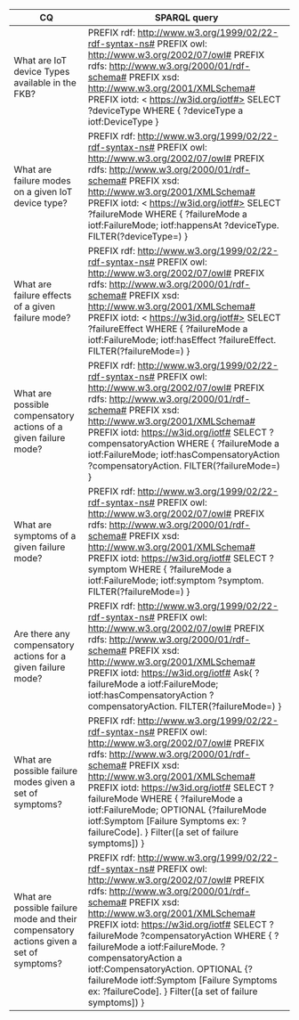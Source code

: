 | CQ                                                                                     | SPARQL query                                                                                                                                                                                                                                                                                                                                                                                                                                                                                                                         |
|----------------------------------------------------------------------------------------|--------------------------------------------------------------------------------------------------------------------------------------------------------------------------------------------------------------------------------------------------------------------------------------------------------------------------------------------------------------------------------------------------------------------------------------------------------------------------------------------------------------------------------------|
| What are IoT device Types available in the FKB?                                        | PREFIX rdf: <http://www.w3.org/1999/02/22-rdf-syntax-ns#> PREFIX owl: <http://www.w3.org/2002/07/owl#> PREFIX rdfs: <http://www.w3.org/2000/01/rdf-schema#> PREFIX xsd: <http://www.w3.org/2001/XMLSchema#> PREFIX iotd: < https://w3id.org/iotf#> SELECT ?deviceType 	WHERE { ?deviceType a iotf:DeviceType }                                                                                                                                                                                             |
| What are failure modes on a given IoT device type?                                     | PREFIX rdf: <http://www.w3.org/1999/02/22-rdf-syntax-ns#> PREFIX owl: <http://www.w3.org/2002/07/owl#> PREFIX rdfs: <http://www.w3.org/2000/01/rdf-schema#> PREFIX xsd: <http://www.w3.org/2001/XMLSchema#> PREFIX iotd: < https://w3id.org/iotf#> SELECT ?failureMode 	WHERE { ?failureMode a iotf:FailureMode;                                                        iotf:happensAt ?deviceType.                         FILTER(?deviceType=<URI>)  }                                                   |
| What are failure effects of a given failure mode?                                      | PREFIX rdf: <http://www.w3.org/1999/02/22-rdf-syntax-ns#> PREFIX owl: <http://www.w3.org/2002/07/owl#> PREFIX rdfs: <http://www.w3.org/2000/01/rdf-schema#> PREFIX xsd: <http://www.w3.org/2001/XMLSchema#> PREFIX iotd: < https://w3id.org/iotf#> SELECT ?failureEffect 	WHERE { ?failureMode a iotf:FailureMode;                                                        iotf:hasEffect ?failureEffect.                         FILTER(?failureMode=<URI>)  }                                             |
| What are possible compensatory actions of a given failure mode?                        | PREFIX rdf: <http://www.w3.org/1999/02/22-rdf-syntax-ns#> PREFIX owl: <http://www.w3.org/2002/07/owl#> PREFIX rdfs: <http://www.w3.org/2000/01/rdf-schema#> PREFIX xsd: <http://www.w3.org/2001/XMLSchema#> PREFIX iotd: <https://w3id.org/iotf#> SELECT ?compensatoryAction 	WHERE { ?failureMode a iotf:FailureMode;                                                    iotf:hasCompensatoryAction ?compensatoryAction.                         FILTER(?failureMode=<URI>)  }                            |
| What are symptoms of a given failure mode?                                             | PREFIX rdf: <http://www.w3.org/1999/02/22-rdf-syntax-ns#> PREFIX owl: <http://www.w3.org/2002/07/owl#> PREFIX rdfs: <http://www.w3.org/2000/01/rdf-schema#> PREFIX xsd: <http://www.w3.org/2001/XMLSchema#> PREFIX iotd: <https://w3id.org/iotf#> SELECT ?symptom 	WHERE { ?failureMode a iotf:FailureMode;                                                    iotf:symptom ?symptom.                         FILTER(?failureMode=<URI>)  }                                                                |
| Are there any compensatory actions for a given failure mode?                           | PREFIX rdf: <http://www.w3.org/1999/02/22-rdf-syntax-ns#> PREFIX owl: <http://www.w3.org/2002/07/owl#> PREFIX rdfs: <http://www.w3.org/2000/01/rdf-schema#> PREFIX xsd: <http://www.w3.org/2001/XMLSchema#> PREFIX iotd: <https://w3id.org/iotf#> Ask{ 	?failureMode a iotf:FailureMode;         iotf:hasCompensatoryAction ?compensatoryAction.                         FILTER(?failureMode=<URI>)  }                                                                                                     |
| What are possible failure modes given a set of symptoms?                               | PREFIX rdf: <http://www.w3.org/1999/02/22-rdf-syntax-ns#> PREFIX owl: <http://www.w3.org/2002/07/owl#> PREFIX rdfs: <http://www.w3.org/2000/01/rdf-schema#> PREFIX xsd: <http://www.w3.org/2001/XMLSchema#> PREFIX iotd: <https://w3id.org/iotf#> SELECT ?failureMode 	WHERE { ?failureMode a iotf:FailureMode;                                 OPTIONAL {?failureMode iotf:Symptom [Failure Symptoms ex: ?failureCode]. } Filter([a set of failure symptoms])  }                                          |
| What are possible failure mode and their compensatory actions given a set of symptoms? | PREFIX rdf: <http://www.w3.org/1999/02/22-rdf-syntax-ns#> PREFIX owl: <http://www.w3.org/2002/07/owl#> PREFIX rdfs: <http://www.w3.org/2000/01/rdf-schema#> PREFIX xsd: <http://www.w3.org/2001/XMLSchema#> PREFIX iotd: <https://w3id.org/iotf#> SELECT ?failureMode ?compensatoryAction WHERE {    ?failureMode a iotf:FailureMode.   ?compensatoryAction a iotf:CompensatoryAction.   OPTIONAL {?failureMode iotf:Symptom [Failure Symptoms ex: ?failureCode]. } Filter([a set of failure symptoms]) } |
